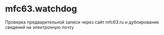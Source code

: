 # mfc63.watchdog
Проверка предварительной записи через сайт mfc63.ru и дублирование сведений на электронную почту
